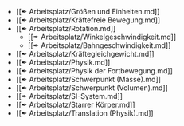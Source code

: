 - [[✒ Arbeitsplatz/Größen und Einheiten.md]]
- [[✒ Arbeitsplatz/Kräftefreie Bewegung.md]]
- [[✒ Arbeitsplatz/Rotation.md]]
	- [[✒ Arbeitsplatz/Winkelgeschwindigkeit.md]]
	- [[✒ Arbeitsplatz/Bahngeschwindigkeit.md]]
- [[✒ Arbeitsplatz/Kräftegleichgewicht.md]]
- [[✒ Arbeitsplatz/Physik.md]]
- [[✒ Arbeitsplatz/Physik der Fortbewegung.md]]
- [[✒ Arbeitsplatz/Schwerpunkt (Masse).md]]
- [[✒ Arbeitsplatz/Schwerpunkt (Volumen).md]]
- [[✒ Arbeitsplatz/SI-System.md]]
- [[✒ Arbeitsplatz/Starrer Körper.md]]
- [[✒ Arbeitsplatz/Translation (Physik).md]]